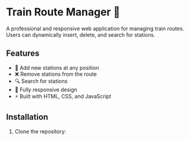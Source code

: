 # Train Route Manager 🚆
A professional and responsive web application for managing train routes. Users can dynamically insert, delete, and search for stations.

## Features
- 🚆 Add new stations at any position
- ❌ Remove stations from the route
- 🔍 Search for stations
- 📱 Fully responsive design
- ⚡ Built with HTML, CSS, and JavaScript

## Installation
1. Clone the repository:
